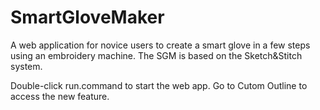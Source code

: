 # SmartGloveMaker
A web application for novice users to create a smart glove in a few steps using an embroidery machine. The SGM is based on the Sketch&amp;Stitch system. 

Double-click run.command to start the web app. Go to Cutom Outline to access the new feature. 

